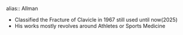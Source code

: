 alias:: Allman

- Classified the Fracture of Clavicle in 1967 still used until now(2025)
- His works mostly revolves around Athletes or Sports Medicine